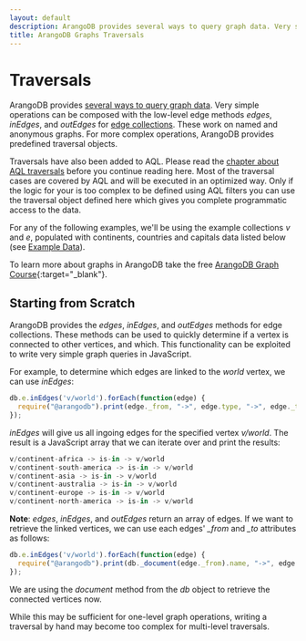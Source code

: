 ```yaml
---
layout: default
description: ArangoDB provides several ways to query graph data. Very simple operations can be composed with the low-level edge methods edges, inEdges, and outEdges for edge collections.
title: ArangoDB Graphs Traversals
---
```

Traversals
==========

ArangoDB provides [several ways to query graph data](graphs.html).
Very simple operations can be composed with the low-level edge methods *edges*, *inEdges*, and *outEdges* for
[edge collections](graphs-edges.html). These work on named and anonymous graphs. For more complex operations,
ArangoDB provides predefined traversal objects.

Traversals have also been added to AQL.
Please read the [chapter about AQL traversals](aql/graphs-traversals.html) before you continue reading here.
Most of the traversal cases are covered by AQL and will be executed in an optimized way.
Only if the logic for your is too complex to be defined using AQL filters you can use the traversal object defined
here which gives you complete programmatic access to the data.

For any of the following examples, we'll be using the example collections *v* and *e*,
populated with continents, countries and capitals data listed below (see [Example Data](graphs-traversals-example-data.html)).

To learn more about graphs in ArangoDB take the free
[ArangoDB Graph Course](https://www.arangodb.com/arangodb-graph-course){:target="_blank"}.

Starting from Scratch
---------------------

ArangoDB provides the *edges*, *inEdges*, and *outEdges* methods for edge collections.
These methods can be used to quickly determine if a vertex is connected to other vertices,
and which.
This functionality can be exploited to write very simple graph queries in JavaScript.

For example, to determine which edges are linked to the *world* vertex, we can use *inEdges*:

```js
db.e.inEdges('v/world').forEach(function(edge) { 
  require("@arangodb").print(edge._from, "->", edge.type, "->", edge._to); 
});
```

*inEdges* will give us all ingoing edges for the specified vertex *v/world*. The result
is a JavaScript array that we can iterate over and print the results:

```js
v/continent-africa -> is-in -> v/world
v/continent-south-america -> is-in -> v/world
v/continent-asia -> is-in -> v/world
v/continent-australia -> is-in -> v/world
v/continent-europe -> is-in -> v/world
v/continent-north-america -> is-in -> v/world
```

**Note**: *edges*, *inEdges*, and *outEdges* return an array of edges. If we want to retrieve
the linked vertices, we can use each edges' *_from* and *_to* attributes as follows:

```js
db.e.inEdges('v/world').forEach(function(edge) { 
  require("@arangodb").print(db._document(edge._from).name, "->", edge.type, "->", db._document(edge._to).name); 
});
```

We are using the *document* method from the *db* object to retrieve the connected vertices now.

While this may be sufficient for one-level graph operations, writing a traversal by hand
may become too complex for multi-level traversals.

